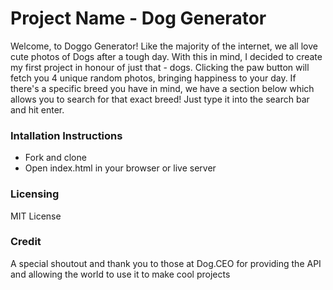 # Project Name - Dog Generator

Welcome, to Doggo Generator! Like the majority of the internet, we all love cute photos of Dogs after a tough day. With this in mind, I decided to create my first project in honour of just that - dogs. Clicking the paw button will fetch you 4 unique random photos, bringing happiness to your day. If there's a specific breed you have in mind, we have a section below which allows you to search for that exact breed! Just type it into the search bar and hit enter.

### Intallation Instructions

- Fork and clone
- Open index.html in your browser or live server

### Licensing

MIT License

### Credit

A special shoutout and thank you to those at Dog.CEO for providing the API and allowing the world to use it to make cool projects
